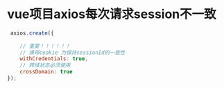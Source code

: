 # vue项目axios每次请求session不一致

```js
 axios.create({
   
    // 重要！！！！！！
    // 携带cookie 为保持sessionId的一致性
    withCredentials: true,
    // 跨域状态必须使用
    crossDomain: true
});
```